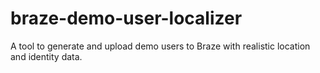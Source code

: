 # braze-demo-user-localizer
A tool to generate and upload demo users to Braze with realistic location and identity data.
